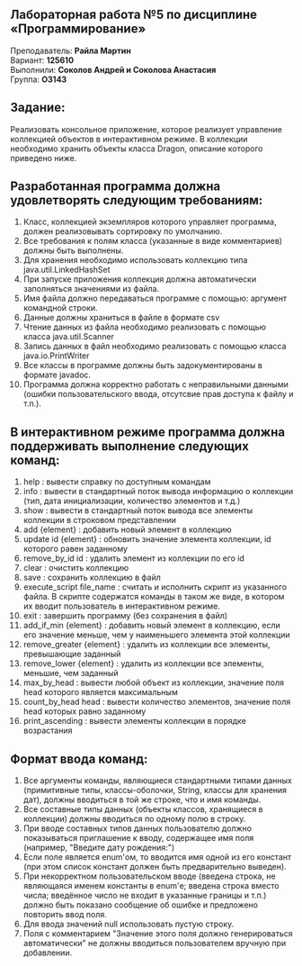 ## Лабораторная работа №5 по дисциплине «Программирование»
</p>
<p align="left">Преподаватель: <strong>Райла Мартин</strong></br>
Вариант: <strong>125610</strong></br>
Выполнили: <strong>Соколов Андрей и Соколова Анастасия</strong></br>
Группа: <strong>O3143</strong>
</p>

## Задание:

Реализовать консольное приложение, которое реализует управление коллекцией объектов в интерактивном режиме. В коллекции необходимо хранить объекты класса Dragon, описание которого приведено ниже.

## Разработанная программа должна удовлетворять следующим требованиям:

1. Класс, коллекцией экземпляров которого управляет программа, должен реализовывать сортировку по умолчанию.
2. Все требования к полям класса (указанные в виде комментариев) должны быть выполнены.
3. Для хранения необходимо использовать коллекцию типа java.util.LinkedHashSet
4. При запуске приложения коллекция должна автоматически заполняться значениями из файла.
5. Имя файла должно передаваться программе с помощью: аргумент командной строки.
6. Данные должны храниться в файле в формате csv
7. Чтение данных из файла необходимо реализовать с помощью класса java.util.Scanner
8. Запись данных в файл необходимо реализовать с помощью класса java.io.PrintWriter
9. Все классы в программе должны быть задокументированы в формате javadoc.
10. Программа должна корректно работать с неправильными данными (ошибки пользовательского ввода, отсутсвие прав доступа к файлу и т.п.).


## В интерактивном режиме программа должна поддерживать выполнение следующих команд:

1. help : вывести справку по доступным командам
2. info : вывести в стандартный поток вывода информацию о коллекции (тип, дата инициализации, количество элементов и т.д.)
3. show : вывести в стандартный поток вывода все элементы коллекции в строковом представлении
4. add {element} : добавить новый элемент в коллекцию
5. update id {element} : обновить значение элемента коллекции, id которого равен заданному
6. remove_by_id id : удалить элемент из коллекции по его id
7. clear : очистить коллекцию
8. save : сохранить коллекцию в файл
9. execute_script file_name : считать и исполнить скрипт из указанного файла. В скрипте содержатся команды в таком же виде, в котором их вводит пользователь в интерактивном режиме.
10. exit : завершить программу (без сохранения в файл)
11. add_if_min {element} : добавить новый элемент в коллекцию, если его значение меньше, чем у наименьшего элемента этой коллекции
12. remove_greater {element} : удалить из коллекции все элементы, превышающие заданный
13. remove_lower {element} : удалить из коллекции все элементы, меньшие, чем заданный
14. max_by_head : вывести любой объект из коллекции, значение поля head которого является максимальным
15. count_by_head head : вывести количество элементов, значение поля head которых равно заданному
16. print_ascending : вывести элементы коллекции в порядке возрастания

## Формат ввода команд:

1. Все аргументы команды, являющиеся стандартными типами данных (примитивные типы, классы-оболочки, String, классы для хранения дат), должны вводиться в той же строке, что и имя команды.
2. Все составные типы данных (объекты классов, хранящиеся в коллекции) должны вводиться по одному полю в строку.
3. При вводе составных типов данных пользователю должно показываться приглашение к вводу, содержащее имя поля (например, "Введите дату рождения:")
4. Если поле является enum'ом, то вводится имя одной из его констант (при этом список констант должен быть предварительно выведен).
5. При некорректном пользовательском вводе (введена строка, не являющаяся именем константы в enum'е; введена строка вместо числа; введённое число не входит в указанные границы и т.п.) должно быть показано сообщение об ошибке и предложено повторить ввод поля.
6. Для ввода значений null использовать пустую строку.
7. Поля с комментарием "Значение этого поля должно генерироваться автоматически" не должны вводиться пользователем вручную при добавлении.
